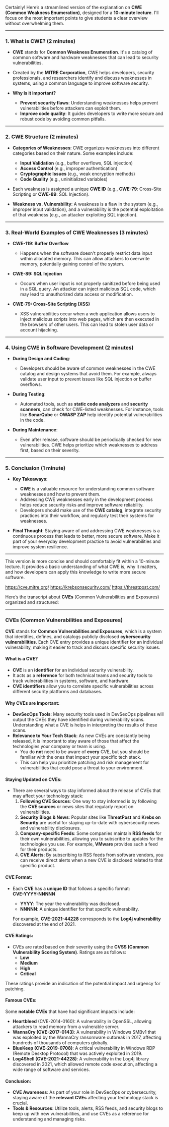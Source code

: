 Certainly! Here’s a streamlined version of the explanation on **CWE (Common Weakness Enumeration)**, designed for a **10-minute lecture**. I'll focus on the most important points to give students a clear overview without overwhelming them.

---

### 1. **What is CWE? (2 minutes)**

- **CWE** stands for **Common Weakness Enumeration**. It's a catalog of common software and hardware weaknesses that can lead to security vulnerabilities.
  
- Created by the **MITRE Corporation**, CWE helps developers, security professionals, and researchers identify and discuss weaknesses in systems, using a common language to improve software security.

- **Why is it important?**
  - **Prevent security flaws**: Understanding weaknesses helps prevent vulnerabilities before attackers can exploit them.
  - **Improve code quality**: It guides developers to write more secure and robust code by avoiding common pitfalls.

---

### 2. **CWE Structure (2 minutes)**

- **Categories of Weaknesses**:
  CWE organizes weaknesses into different categories based on their nature. Some examples include:
  - **Input Validation** (e.g., buffer overflows, SQL injection)
  - **Access Control** (e.g., improper authentication)
  - **Cryptographic Issues** (e.g., weak encryption methods)
  - **Code Quality** (e.g., uninitialized variables)
  
- Each weakness is assigned a unique **CWE ID** (e.g., **CWE-79**: Cross-Site Scripting or **CWE-89**: SQL Injection).

- **Weakness vs. Vulnerability**: A weakness is a flaw in the system (e.g., improper input validation), and a vulnerability is the potential exploitation of that weakness (e.g., an attacker exploiting SQL injection).

---

### 3. **Real-World Examples of CWE Weaknesses (3 minutes)**

- **CWE-119: Buffer Overflow**
  - Happens when the software doesn't properly restrict data input within allocated memory. This can allow attackers to overwrite memory, potentially gaining control of the system.
  
- **CWE-89: SQL Injection**
  - Occurs when user input is not properly sanitized before being used in a SQL query. An attacker can inject malicious SQL code, which may lead to unauthorized data access or modification.

- **CWE-79: Cross-Site Scripting (XSS)**
  - XSS vulnerabilities occur when a web application allows users to inject malicious scripts into web pages, which are then executed in the browsers of other users. This can lead to stolen user data or account hijacking.

---

### 4. **Using CWE in Software Development (2 minutes)**

- **During Design and Coding**:
  - Developers should be aware of common weaknesses in the CWE catalog and design systems that avoid them. For example, always validate user input to prevent issues like SQL injection or buffer overflows.
  
- **During Testing**:
  - Automated tools, such as **static code analyzers** and **security scanners**, can check for CWE-listed weaknesses. For instance, tools like **SonarQube** or **OWASP ZAP** help identify potential vulnerabilities in the code.

- **During Maintenance**:
  - Even after release, software should be periodically checked for new vulnerabilities. CWE helps prioritize which weaknesses to address first, based on their severity.

---

### 5. **Conclusion (1 minute)**

- **Key Takeaways**:
  - **CWE** is a valuable resource for understanding common software weaknesses and how to prevent them.
  - Addressing CWE weaknesses early in the development process helps reduce security risks and improve software reliability.
  - Developers should make use of the **CWE catalog**, integrate security practices into their workflow, and regularly test their systems for weaknesses.

- **Final Thought**: Staying aware of and addressing CWE weaknesses is a continuous process that leads to better, more secure software. Make it part of your everyday development practice to avoid vulnerabilities and improve system resilience.

---

This version is more concise and should comfortably fit within a 10-minute lecture. It provides a basic understanding of what CWE is, why it matters, and how developers can apply this knowledge to write more secure software.


https://cve.mitre.org/
https://krebsonsecurity.com/
https://threatpost.com/

Here’s the transcript about **CVEs** (Common Vulnerabilities and Exposures) organized and structured:

---

### CVEs (Common Vulnerabilities and Exposures)

**CVE** stands for **Common Vulnerabilities and Exposures**, which is a system that identifies, defines, and catalogs publicly disclosed **cybersecurity vulnerabilities**. Each CVE entry provides a unique identifier for an individual vulnerability, making it easier to track and discuss specific security issues.

#### What is a CVE?
- **CVE** is an **identifier** for an individual security vulnerability. 
- It acts as a **reference** for both technical teams and security tools to track vulnerabilities in systems, software, and hardware.
- **CVE identifiers** allow you to correlate specific vulnerabilities across different security platforms and databases.

#### Why CVEs are Important:
- **DevSecOps Tools**: Many security tools used in DevSecOps pipelines will output the CVEs they have identified during vulnerability scans. Understanding what a CVE is helps in interpreting the results of these scans.
- **Relevance to Your Tech Stack**: As new CVEs are constantly being released, it is important to stay aware of those that affect the technologies your company or team is using. 
    - You do **not** need to be aware of **every** CVE, but you should be familiar with the ones that impact your specific tech stack.
    - This can help you prioritize patching and risk management for vulnerabilities that could pose a threat to your environment.

#### Staying Updated on CVEs:
- There are several ways to stay informed about the release of CVEs that may affect your technology stack:
    1. **Following CVE Sources**: One way to stay informed is by following the **CVE sources** or news sites that regularly report on vulnerabilities.
    2. **Security Blogs & News**: Popular sites like **ThreatPost** and **Krebs on Security** are useful for staying up-to-date with cybersecurity news and vulnerability disclosures.
    3. **Company-specific Feeds**: Some companies maintain **RSS feeds** for their own vulnerabilities, allowing you to subscribe to updates for the technologies you use. For example, **VMware** provides such a feed for their products.
    4. **CVE Alerts**: By subscribing to RSS feeds from software vendors, you can receive direct alerts when a new CVE is disclosed related to that specific product.

#### CVE Format:
- Each **CVE** has a **unique ID** that follows a specific format:  
  **CVE-YYYY-NNNNN**  
  - **YYYY**: The year the vulnerability was disclosed.
  - **NNNNN**: A unique identifier for that specific vulnerability.
  
  For example, **CVE-2021-44228** corresponds to the **Log4j vulnerability** discovered at the end of 2021.

#### CVE Ratings:
- CVEs are rated based on their severity using the **CVSS (Common Vulnerability Scoring System)**. Ratings are as follows:
    - **Low**
    - **Medium**
    - **High**
    - **Critical**

These ratings provide an indication of the potential impact and urgency for patching.

#### Famous CVEs:
Some **notable CVEs** that have had significant impacts include:
- **Heartbleed** (CVE-2014-0160): A vulnerability in OpenSSL, allowing attackers to read memory from a vulnerable server.
- **WannaCry (CVE-2017-0143)**: A vulnerability in Windows SMBv1 that was exploited by the WannaCry ransomware outbreak in 2017, affecting hundreds of thousands of computers globally.
- **BlueKeep (CVE-2019-0708)**: A critical vulnerability in Windows RDP (Remote Desktop Protocol) that was actively exploited in 2019.
- **Log4Shell (CVE-2021-44228)**: A vulnerability in the Log4j library discovered in 2021, which allowed remote code execution, affecting a wide range of software and services.

#### Conclusion:
- **CVE Awareness**: As part of your role in DevSecOps or cybersecurity, staying aware of the **relevant CVEs** affecting your technology stack is crucial.
- **Tools & Resources**: Utilize tools, alerts, RSS feeds, and security blogs to keep up with new vulnerabilities, and use CVEs as a reference for understanding and managing risks.


